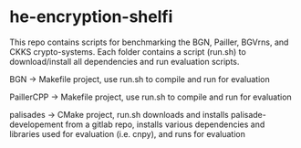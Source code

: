 # he-encryption-shelfi

This repo contains scripts for benchmarking the BGN, Pailler, BGVrns, and CKKS crypto-systems. Each folder contains a script (run.sh) to download/install all dependencies and run evaluation scripts.

BGN -> Makefile project, use run.sh to compile and run for evaluation

PaillerCPP -> Makefile project, use run.sh to compile and run for evaluation

palisades -> CMake project, run.sh downloads and installs palisade-developement from a gitlab repo, installs various dependencies and libraries used for evaluation (i.e. cnpy), and runs for evaluation
